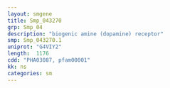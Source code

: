 ```yaml
---
layout: smgene
title: Smp_043270
grp: Smp_04
description: "biogenic amine (dopamine) receptor"
smp: Smp_043270.1
uniprot: "G4VIY2"
length:  1176
cdd: "PHA03087, pfam00001"
kk: ns
categories: sm
---
```

